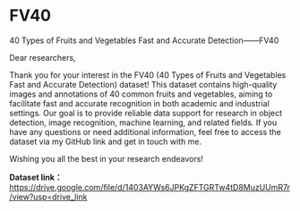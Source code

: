 # FV40
40 Types of Fruits and Vegetables Fast and Accurate Detection——FV40

Dear researchers, 

Thank you for your interest in the FV40 (40 Types of Fruits and Vegetables Fast and Accurate Detection) dataset! This dataset contains high-quality images and annotations of 40 common fruits and vegetables, aiming to facilitate fast and accurate recognition in both academic and industrial settings. Our goal is to provide reliable data support for research in object detection, image recognition, machine learning, and related fields. If you have any questions or need additional information, feel free to access the dataset via my GitHub link and get in touch with me. 

Wishing you all the best in your research endeavors!

**Dataset link：**
https://drive.google.com/file/d/1403AYWs6JPKgZFTGRTw4tD8MuzUUmR7r/view?usp=drive_link
